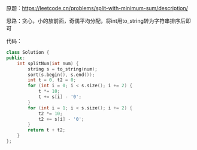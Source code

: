 原题：https://leetcode.cn/problems/split-with-minimum-sum/description/

思路：贪心，小的放前面，奇偶平均分配，将int用to_string转为字符串排序后即可

代码：

```c++
class Solution {
public:
    int splitNum(int num) {
        string s = to_string(num);
        sort(s.begin(), s.end());
        int t = 0, t2 = 0;
        for (int i = 0; i < s.size(); i += 2) {
            t *= 10;
            t += s[i] - '0';
        }
        for (int i = 1; i < s.size(); i += 2) {
            t2 *= 10;
            t2 += s[i] - '0';
        }
        return t + t2;
    }
};
```
